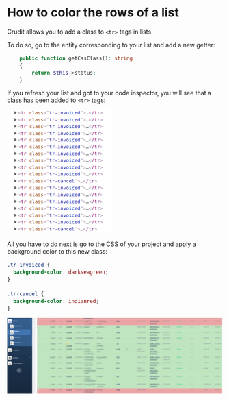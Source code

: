 # How to color the rows of a list

Crudit allows you to add a class to `<tr>` tags in lists. 

To do so, go to the entity corresponding to your list and add a new getter: 


```php
    public function getCssClass(): string
    {
        return $this->status;      
    }
```

If you refresh your list and got to your code inspector, you will see that a class has been added to `<tr>` tags: 

![](./tr_class.png)

All you have to do next is go to the CSS of your project and apply a background color to this new class:

```css
.tr-invoiced {
  background-color: darkseagreen;
}

.tr-cancel {
  background-color: indianred;
}
```

![](./color_list.png)


